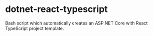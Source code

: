 # dotnet-react-typescript
Bash script which automatically creates an ASP.NET Core with React TypeScript project template.


